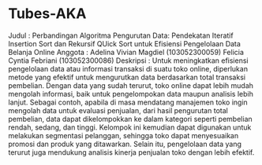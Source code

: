 # Tubes-AKA
Judul : Perbandingan Algoritma Pengurutan Data: Pendekatan Iteratif Insertion Sort dan Rekursif QUick Sort untuk Efisiensi Pengelolaan Data Belanja Online 
Anggota :
Adelina Vivian Magdiel	(103052300059) 
Felicia Cyntia Febriani	(103052300086)
Deskripsi :
Untuk meningkatkan efisiensi pengelolaan data atau informasi transaksi di suatu toko online, diperlukan metode yang efektif untuk mengurutkan data berdasarkan total transaksi pembelian. Dengan data yang sudah terurut, toko online dapat lebih mudah mengolah informasi, baik untuk pengelompokan data maupun analisis lebih lanjut. Sebagai contoh, apabila di masa mendatang manajemen toko ingin mengolah data untuk evaluasi penjualan, dari hasil pengurutan total pembelian, data dapat dikelompokkan ke dalam kategori seperti pembelian rendah, sedang, dan tinggi. Kelompok ini kemudian dapat digunakan untuk melakukan segmentasi pelanggan, sehingga toko dapat menyesuaikan promosi dan produk yang ditawarkan. Selain itu, pengelolaan data yang terurut juga mendukung analisis kinerja penjualan toko dengan lebih efektif.
